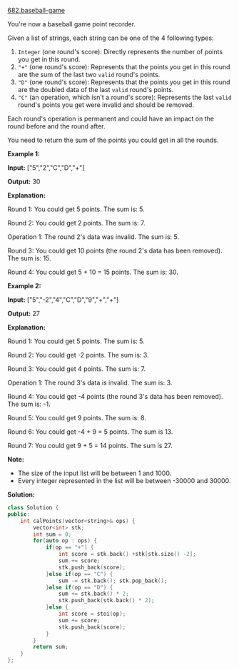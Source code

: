 [682.baseball-game](https://leetcode.com/problems/baseball-game/)  

You're now a baseball game point recorder.

Given a list of strings, each string can be one of the 4 following types:

1.  `Integer` (one round's score): Directly represents the number of points you get in this round.
2.  `"+"` (one round's score): Represents that the points you get in this round are the sum of the last two `valid` round's points.
3.  `"D"` (one round's score): Represents that the points you get in this round are the doubled data of the last `valid` round's points.
4.  `"C"` (an operation, which isn't a round's score): Represents the last `valid` round's points you get were invalid and should be removed.

Each round's operation is permanent and could have an impact on the round before and the round after.

You need to return the sum of the points you could get in all the rounds.

**Example 1:**  

  
**Input:** \["5","2","C","D","+"\]
  
**Output:** 30
  
**Explanation:** 
  
Round 1: You could get 5 points. The sum is: 5.
  
Round 2: You could get 2 points. The sum is: 7.
  
Operation 1: The round 2's data was invalid. The sum is: 5.  
  
Round 3: You could get 10 points (the round 2's data has been removed). The sum is: 15.
  
Round 4: You could get 5 + 10 = 15 points. The sum is: 30.
  

**Example 2:**  

  
**Input:** \["5","-2","4","C","D","9","+","+"\]
  
**Output:** 27
  
**Explanation:** 
  
Round 1: You could get 5 points. The sum is: 5.
  
Round 2: You could get -2 points. The sum is: 3.
  
Round 3: You could get 4 points. The sum is: 7.
  
Operation 1: The round 3's data is invalid. The sum is: 3.  
  
Round 4: You could get -4 points (the round 3's data has been removed). The sum is: -1.
  
Round 5: You could get 9 points. The sum is: 8.
  
Round 6: You could get -4 + 9 = 5 points. The sum is 13.
  
Round 7: You could get 9 + 5 = 14 points. The sum is 27.
  

**Note:**  

*   The size of the input list will be between 1 and 1000.
*   Every integer represented in the list will be between -30000 and 30000.  



**Solution:**  

```cpp
class Solution {
public:
    int calPoints(vector<string>& ops) {
        vector<int> stk;
        int sum = 0;
        for(auto op : ops) {
            if(op == "+") {
                int score = stk.back() +stk[stk.size() -2]; 
                sum += score;
                stk.push_back(score);
            }else if(op == "C") {
                sum -= stk.back(); stk.pop_back();
            }else if(op == "D") {
                sum += stk.back() * 2;
                stk.push_back(stk.back() * 2);
            }else {
                int score = stoi(op);
                sum += score;
                stk.push_back(score);
            }
        }
        return sum;
    }
};
```
      